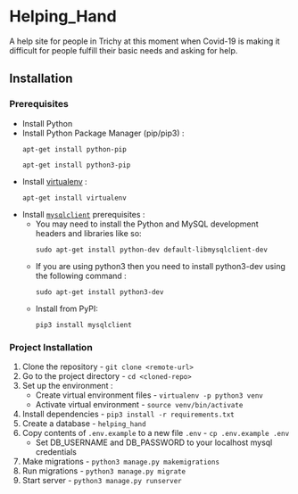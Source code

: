 # Helping_Hand
A help site for people in Trichy at this moment when Covid-19 is making it difficult for people fulfill their basic needs and asking for help.

## Installation

### Prerequisites
* Install Python
* Install Python Package Manager (pip/pip3) :
    ```
    apt-get install python-pip
    ```
    ```
    apt-get install python3-pip
    ```
* Install [virtualenv](https://gist.github.com/Geoyi/d9fab4f609e9f75941946be45000632b) :
    ```
    apt-get install virtualenv
    ```
* Install [`mysqlclient`](https://pypi.org/project/mysqlclient/) prerequisites :
    * You may need to install the Python and MySQL development headers and libraries like so:
        ```
        sudo apt-get install python-dev default-libmysqlclient-dev
        ```
    * If you are using python3 then you need to install python3-dev using the following command :
        ```
        sudo apt-get install python3-dev
        ```
    * Install from PyPI:
        ```
        pip3 install mysqlclient
        ```

### Project Installation

1. Clone the repository - `git clone <remote-url>`
2. Go to the project directory - `cd <cloned-repo>`
3. Set up the environment :
    * Create virtual environment files - `virtualenv -p python3 venv`
    * Activate virtual environment - `source venv/bin/activate`
4. Install dependencies - `pip3 install -r requirements.txt`
5. Create a database - `helping_hand`
6. Copy contents of `.env.example` to a new file `.env` - `cp .env.example .env`
    * Set DB_USERNAME and DB_PASSWORD to your localhost mysql credentials
7. Make migrations - `python3 manage.py makemigrations`
8. Run migrations - `python3 manage.py migrate`
9. Start server - `python3 manage.py runserver`
